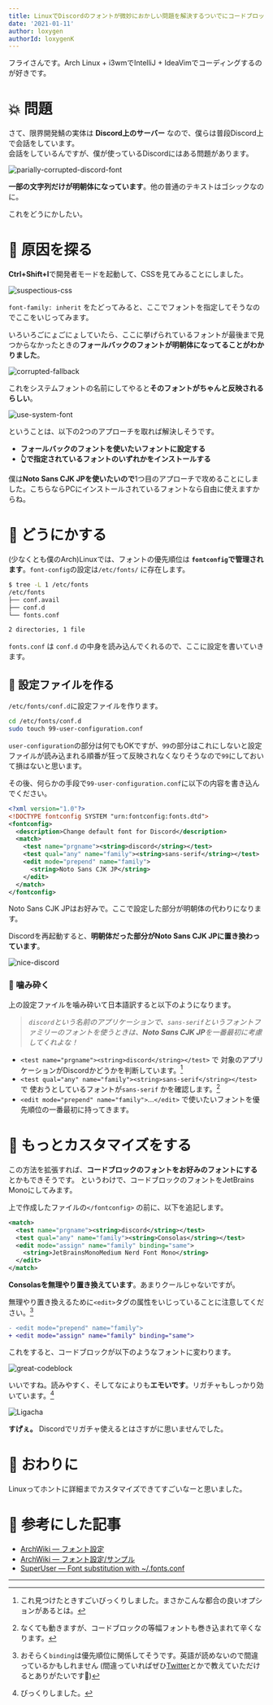 ```yaml
---
title: LinuxでDiscordのフォントが微妙におかしい問題を解決するついでにコードブロックのフォントを変える
date: '2021-01-11'
author: loxygen
authorId: loxygenK
---
```


フライさんです。Arch Linux + i3wmでIntelliJ + IdeaVimでコーディングするのが好きです。

# :boom: 問題

さて、限界開発鯖の実体は **Discord上のサーバー** なので、僕らは普段Discord上で会話をしています。<br />
会話をしているんですが、僕が使っているDiscordにはある問題があります。

![parially-corrupted-discord-font](https://i.imgur.com/EalfEU1.png)

**一部の文字列だけが明朝体になっています**。他の普通のテキストはゴシックなのに。

これをどうにかしたい。

# :mag_right: 原因を探る

**Ctrl+Shift+I**で開発者モードを起動して、CSSを見てみることにしました。

![suspectious-css](https://i.imgur.com/4SMna5i.png)


`font-family: inherit` をたどってみると、ここでフォントを指定してそうなのでここをいじってみます。

いろいろごにょごにょしていたら、ここに挙げられているフォントが最後まで見つからなかったときの**フォールバックのフォントが明朝体になってることがわかりました**。

![corrupted-fallback](https://i.imgur.com/xxceYIN.png)

これをシステムフォントの名前にしてやると**そのフォントがちゃんと反映されるらしい**。

![use-system-font](https://i.imgur.com/9IbntWD.png)

ということは、以下の2つのアプローチを取れば解決しそうです。

- **フォールバックのフォントを使いたいフォントに設定する**
- **:point_up_2:で指定されているフォントのいずれかをインストールする**

僕は**Noto Sans CJK JPを使いたいので**1つ目のアプローチで攻めることにしました。こちらならPCにインストールされているフォントなら自由に使えますからね。

# :construction_worker: どうにかする

(少なくとも僕のArch)Linuxでは、フォントの優先順位は **`fontconfig`で管理されます**。`font-config`の設定は`/etc/fonts/` に存在します。

```bash
$ tree -L 1 /etc/fonts
/etc/fonts
├── conf.avail
├── conf.d
└── fonts.conf

2 directories, 1 file
```

`fonts.conf` は `conf.d` の中身を読み込んでくれるので、ここに設定を書いていきます。

## :pencil: 設定ファイルを作る

`/etc/fonts/conf.d`に設定ファイルを作ります。

```bash
cd /etc/fonts/conf.d
sudo touch 99-user-configuration.conf
```

`user-configuration`の部分は何でもOKですが、`99`の部分はこれにしないと設定ファイルが読み込まれる順番が狂って反映されなくなりそうなので`99`にしておいて損はないと思います。

その後、何らかの手段で`99-user-configuration.conf`に以下の内容を書き込んでください。

```xml
<?xml version="1.0"?>
<!DOCTYPE fontconfig SYSTEM "urn:fontconfig:fonts.dtd">
<fontconfig>
  <description>Change default font for Discord</description>
  <match>
    <test name="prgname"><string>discord</string></test>
    <test qual="any" name="family"><string>sans-serif</string></test>
    <edit mode="prepend" name="family">
      <string>Noto Sans CJK JP</string>
    </edit>
  </match>
</fontconfig>
```

Noto Sans CJK JPはお好みで。ここで設定した部分が明朝体の代わりになります。

Discordを再起動すると、**明朝体だった部分がNoto Sans CJK JPに置き換わっています**。

![nice-discord](https://i.imgur.com/1Iv9EhI.png)

### :microscope: 噛み砕く

上の設定ファイルを噛み砕いて日本語訳すると以下のようになります。

> *`discord`という名前のアプリケーションで、`sans-serif`というフォントファミリーのフォントを使うときは、**Noto Sans CJK JP**を一番最初に考慮してくれよな！*

- `<test name="prgname"><string>discord</string></test>` で 対象のアプリケーションがDiscordかどうかを判断しています。[^1]
- `<test qual="any" name="family"><string>sans-serif</string></test>` で 使おうとしているフォントが`sans-serif` かを確認します。[^2]
- `<edit mode="prepend" name="family">`...`</edit>` で使いたいフォントを優先順位の一番最初に持ってきます。

# :dizzy: もっとカスタマイズをする

この方法を拡張すれば、**コードブロックのフォントをお好みのフォントにする**とかもできそうです。
というわけで、コードブロックのフォントをJetBrains Monoにしてみます。

上で作成したファイルの`</fontconfig>` の前に、以下を追記します。

```xml
<match>
  <test name="prgname"><string>discord</string></test>
  <test qual="any" name="family"><string>Consolas</string></test>
  <edit mode="assign" name="family" binding="same">
    <string>JetBrainsMonoMedium Nerd Font Mono</string>
  </edit>
</match>
```

**Consolasを無理やり置き換えています**。あまりクールじゃないですが。

無理やり置き換えるために`<edit>`タグの属性をいじっていることに注意してください。[^3]

```diff
- <edit mode="prepend" name="family">
+ <edit mode="assign" name="family" binding="same">
```

これをすると、コードブロックが以下のようなフォントに変わります。

![great-codeblock](https://i.imgur.com/N7EnViU.png)

いいですね。読みやすく、そしてなによりも**エモいです**。リガチャもしっかり効いています。[^4]

![Ligacha](https://i.imgur.com/RZciXiw.png)

**すげぇ。** Discordでリガチャ使えるとはさすがに思いませんでした。

# :wave: おわりに

Linuxってホントに詳細までカスタマイズできてすごいなーと思いました。

# :book: 参考にした記事

- [ArchWiki ― フォント設定](https://wiki.archlinux.jp/index.php/%E3%83%95%E3%82%A9%E3%83%B3%E3%83%88%E8%A8%AD%E5%AE%9A)
- [ArchWiki ― フォント設定/サンプル](https://wiki.archlinux.jp/index.php/%E3%83%95%E3%82%A9%E3%83%B3%E3%83%88%E8%A8%AD%E5%AE%9A/%E3%82%B5%E3%83%B3%E3%83%97%E3%83%AB)
- [SuperUser ― Font substitution with ~/.fonts.conf](https://superuser.com/questions/116859/font-substitution-with-fonts-conf)

---

[^1]: これ見つけたときすごいびっくりしました。まさかこんな都合の良いオプションがあるとは。

[^2]: なくても動きますが、コードブロックの等幅フォントも巻き込まれて辛くなります。

[^3]: おそらく`binding`は優先順位に関係してそうです。英語が読めないので間違っているかもしれません (間違っていればぜひ[Twitter](https://twitter.com/loxygen_k)とかで教えていただけるとありがたいです:pray:)

[^4]: びっくりしました。
